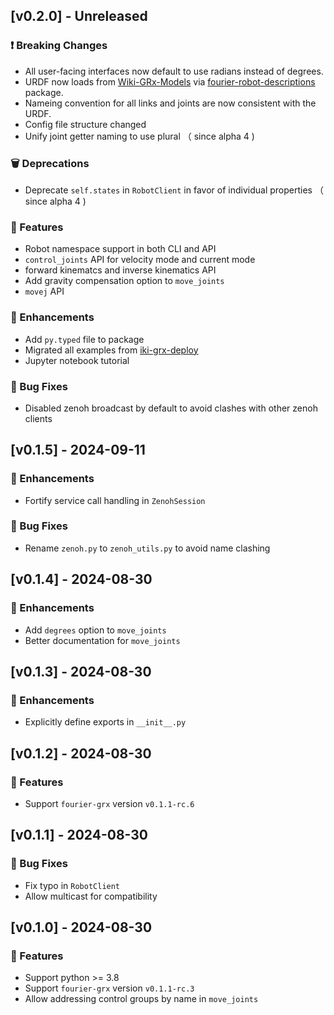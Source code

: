 ## [v0.2.0] - Unreleased

### ❗ Breaking Changes

- All user-facing interfaces now default to use radians instead of degrees.
- URDF now loads from [Wiki-GRx-Models](https://github.com/FFTAI/Wiki-GRx-Models) via [fourier-robot-descriptions](https://pypi.org/project/fourier-robot-descriptions/) package.
- Nameing convention for all links and joints are now consistent with the URDF.
- Config file structure changed
- Unify joint getter naming to use plural （ since alpha 4 )

### 🗑️ Deprecations

- Deprecate `self.states` in `RobotClient` in favor of individual properties （ since alpha 4 )

### 🚀 Features

- Robot namespace support in both CLI and API
- `control_joints` API for velocity mode and current mode
- forward kinematcs and inverse kinematics API
- Add gravity compensation option to `move_joints`
- `movej` API


### 💪 Enhancements

- Add `py.typed` file to package
- Migrated all examples from [iki-grx-deploy](https://gitee.com/FourierIntelligence/wiki-grx-deploy)
- Jupyter notebook tutorial

### 🐛 Bug Fixes

- Disabled zenoh broadcast by default to avoid clashes with other zenoh clients

## [v0.1.5] - 2024-09-11

### 💪 Enhancements

- Fortify service call handling in `ZenohSession`

### 🐛 Bug Fixes

- Rename `zenoh.py` to `zenoh_utils.py` to avoid name clashing


## [v0.1.4] - 2024-08-30

### 💪 Enhancements

- Add `degrees` option to `move_joints`
- Better documentation for `move_joints`

## [v0.1.3] - 2024-08-30

### 💪 Enhancements

- Explicitly define exports in `__init__.py`

## [v0.1.2] - 2024-08-30

### 🚀 Features

- Support `fourier-grx` version `v0.1.1-rc.6`

## [v0.1.1] - 2024-08-30

### 🐛 Bug Fixes

- Fix typo in `RobotClient`
- Allow multicast for compatibility

## [v0.1.0] - 2024-08-30

### 🚀 Features

- Support python >= 3.8
- Support `fourier-grx` version `v0.1.1-rc.3`
- Allow addressing control groups by name in `move_joints`
